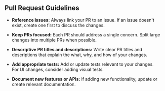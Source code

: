 ## Pull Request Guidelines

- **Reference issues:** Always link your PR to an issue. If an issue doesn't exist, create one first to discuss the changes.

- **Keep PRs focused:** Each PR should address a single concern. Split large changes into multiple PRs when possible.

- **Descriptive PR titles and descriptions:** Write clear PR titles and descriptions that explain the what, why, and how of your changes.

- **Add appropriate tests:** Add or update tests relevant to your changes. For UI changes, consider adding visual tests.

- **Document new features or APIs:** If adding new functionality, update or create relevant documentation.